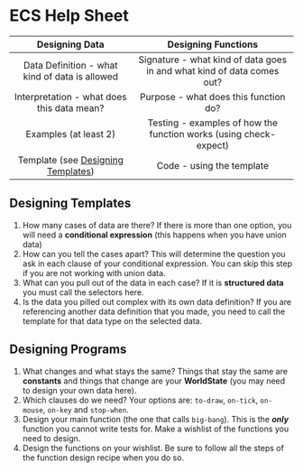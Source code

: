 # ECS Help Sheet

| Designing Data | Designing Functions |
|:--------------:|:-------------------:|
| Data Definition - what kind of data is allowed | Signature - what kind of data goes in and what kind of data comes out? |
| Interpretation - what does this data mean? | Purpose - what does this function do? |
| Examples (at least 2) | Testing - examples of how the function works (using check-expect) |
| Template (see [Designing Templates](#designing-templates)) | Code - using the template |

## Designing Templates

1. How many cases of data are there? If there is more than one option, you will need a
    **conditional expression** (this happens when you have union data)
2. How can you tell the cases apart? This will determine the question you ask in each clause of your
    conditional expression.
You can skip this step if you are not working with union data.
3. What can you pull out of the data in each case? If it is **structured data**
you must call the selectors here.
4. Is the data you pilled out complex with its own data definition? If you are referencing
another data definition that you made, you need to call the template for that data type on the
selected data.

## Designing Programs

1. What changes and what stays the same? Things that stay the same are **constants** and
things that change are your **WorldState** (you may need to design your own data here).
2. Which clauses do we need? Your options are: `to-draw`, `on-tick`, `on-mouse`, `on-key` and
`stop-when`.
3. Design your main function (the one that calls `big-bang`). This is the __***only***__
function you cannot write tests for. Make a wishlist of the functions you need to design.
4. Design the functions on your wishlist. Be sure to follow all the steps of the function
design recipe when you do so.
